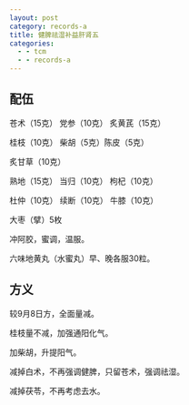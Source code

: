 ```yaml
---
layout: post
category: records-a
title: 健脾祛湿补益肝肾五
categories:
  - - tcm
  - - records-a
---
```


## 配伍 ##

苍术（15克） 党参（10克） 炙黄芪（15克）

桂枝（10克） 柴胡（5克）陈皮（5克）

炙甘草（10克） 

熟地（15克） 当归（10克） 枸杞（10克）

杜仲（10克） 续断（10克） 牛膝（10克）

大枣（擘）5枚

冲阿胶，蜜调，温服。

六味地黄丸（水蜜丸）早、晚各服30粒。

## 方义 ##

较9月8日方，全面量减。

桂枝量不减，加强通阳化气。

加柴胡，升提阳气。

减掉白术，不再强调健脾，只留苍术，强调祛湿。

减掉茯苓，不再考虑去水。


